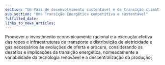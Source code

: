 ```yaml
---
section: "Um País de desenvolvimento sustentável e de transição climática"
sub_section: "Uma Transição Energética competitiva e sustentável"
fulfilled_date:
links_to_news_articles:
---
```


Promover o investimento economicamente racional e a execução efetiva das redes e infraestruturas de transporte e distribuição de eletricidade e gás necessários às evoluções de oferta e procura, considerando os desafios e implicações da transição energética, nomeadamente a variabilidade da tecnologia renovável e a descentralização da produção;